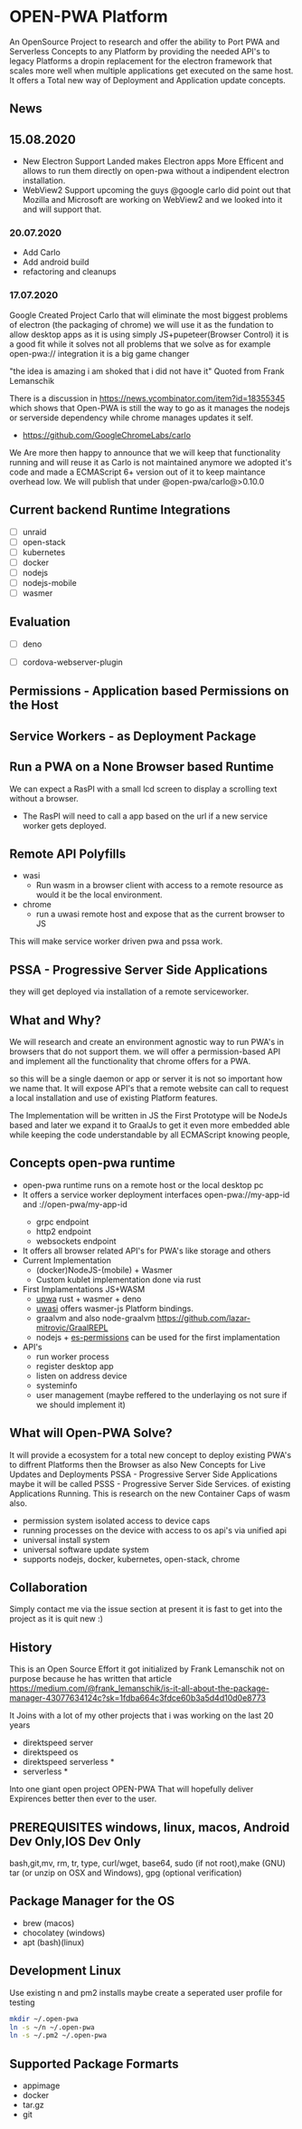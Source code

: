 # OPEN-PWA Platform 
An OpenSource Project to research and offer the ability to Port PWA and Serverless Concepts to any Platform by providing the needed API's to legacy Platforms a dropin replacement for the electron framework that scales more well when multiple applications get executed on the same host. It offers a Total new way of Deployment and Application update concepts.

## News 

## 15.08.2020
- New Electron Support Landed makes Electron apps More Efficent and allows to run them directly on open-pwa without a indipendent electron installation.
- WebView2 Support upcoming the guys @google carlo did point out that Mozilla and Microsoft are working on WebView2 and we looked into it and will support that.


### 20.07.2020
- Add Carlo
- Add android build 
- refactoring and cleanups

### 17.07.2020
Google Created Project Carlo that will eliminate the most biggest problems of electron (the packaging of chrome) we will use it as the fundation to allow desktop apps as it is using simply JS+pupeteer(Browser Control) it is a good fit while it solves not all problems that we solve as for example open-pwa:// integration it is a big game changer 

"the idea is amazing i am shoked that i did not have it" Quoted from Frank Lemanschik

There is a discussion in https://news.ycombinator.com/item?id=18355345 which shows that Open-PWA is still the way to go as it manages the nodejs or serverside dependency while chrome manages updates it self.
- https://github.com/GoogleChromeLabs/carlo

We Are more then happy to announce that we will keep that functionality running and will reuse it as Carlo is not maintained anymore we adopted it's code and made a ECMAScript 6+ version out of it to keep maintance overhead low. We will publish that under @open-pwa/carlo@>0.10.0


## Current backend Runtime Integrations
- [ ] unraid
- [ ] open-stack
- [ ] kubernetes
- [ ] docker
- [ ] nodejs
- [ ] nodejs-mobile
- [ ] wasmer

## Evaluation
- [ ] deno
- [ ] cordova-webserver-plugin


## Permissions - Application based Permissions on the Host

## Service Workers - as Deployment Package

## Run a PWA on a None Browser based Runtime
We can expect a RasPI with a small lcd screen to display a scrolling text without a browser.
- The RasPI will need to call a app based on the url if a new service worker gets deployed.

## Remote API Polyfills
- wasi
  - Run wasm in a browser client with access to a remote resource as would it be the local environment.
- chrome
  - run a uwasi remote host and expose that as the current browser to JS
  
This will make service worker driven pwa and pssa work.

## PSSA - Progressive Server Side Applications
they will get deployed via installation of a remote serviceworker.
  
## What and Why?
We will research and create an environment agnostic way to run PWA's in browsers that do not support them. we will offer a permission-based API and implement all the functionality that chrome offers for a PWA.

so this will be a single daemon or app or server it is not so important how we name that. It will expose API's that a remote website can call to request a local installation and use of existing Platform features.

The Implementation will be written in JS the First Prototype will be NodeJs based and later we expand it to GraalJs to get it even more embedded able while keeping the code understandable by all ECMAScript knowing people,

## Concepts open-pwa runtime
- open-pwa runtime runs on a remote host or the local desktop pc
- It offers a service worker deployment interfaces open-pwa://my-app-id and <protocol>://open-pwa/my-app-id
    - grpc endpoint 
    - http2 endpoint
    - websockets endpoint
- It offers all browser related API's for PWA's like storage and others
- Current Implementation
  - (docker)NodeJS-(mobile) + Wasmer
  - Custom kublet implementation done via rust 
- First Implamentations JS+WASM
  - [upwa](https://github.com/direktspeed/upwa) rust + wasmer + deno
  - [uwasi](https://github.com/direktspeed/uwasi) offers wasmer-js Platform bindings.
  - graalvm and also node-graalvm https://github.com/lazar-mitrovic/GraalREPL
  - nodejs + [es-permissions](https://github.com/direktspeed/es-permissions) can be used for the first implamentation
- API's
  - run worker process
  - register desktop app 
  - listen on address device
  - systeminfo
  - user management (maybe reffered to the underlaying os not sure if we should implement it)

## What will Open-PWA Solve?
It will provide a ecosystem for a total new concept to deploy existing PWA's to diffrent Platforms then the Browser as also 
New Concepts for Live Updates and Deployments PSSA - Progressive Server Side Applications maybe it will be called PSSS - Progressive Server Side Services. of existing Applications Running. This is research on the new Container Caps of wasm also.
- permission system isolated access to device caps
- running processes on the device with access to os api's via unified api
- universal install system
- universal software update system
- supports nodejs, docker, kubernetes, open-stack, chrome

## Collaboration
Simply contact me via the issue section at present it is fast to get into the project as it is quit new :)


## History
This is an Open Source Effort it got initialized by Frank Lemanschik not on purpose because he has written that article
https://medium.com/@frank_lemanschik/is-it-all-about-the-package-manager-43077634124c?sk=1fdba664c3fdce60b3a5d4d10d0e8773

It Joins with a lot of my other projects that i was working on the last 20 years
- direktspeed server
- direktspeed os
- direktspeed serverless *
- serverless *

Into one giant open project OPEN-PWA That will hopefully deliver Expirences better then ever to the user.

## PREREQUISITES windows, linux, macos, Android Dev Only,IOS  Dev Only
bash,git,mv, rm, tr, type, curl/wget, base64, sudo (if not root),make (GNU)
tar (or unzip on OSX and Windows),
gpg (optional verification)

## Package Manager for the OS
- brew (macos)
- chocolatey (windows)
- apt (bash)(linux)



## Development Linux
Use existing n and pm2 installs maybe create a seperated user profile for testing

```bash
mkdir ~/.open-pwa
ln -s ~/n ~/.open-pwa
ln -s ~/.pm2 ~/.open-pwa

```


## Supported Package Formarts 
- appimage
- docker
- tar.gz
- git

